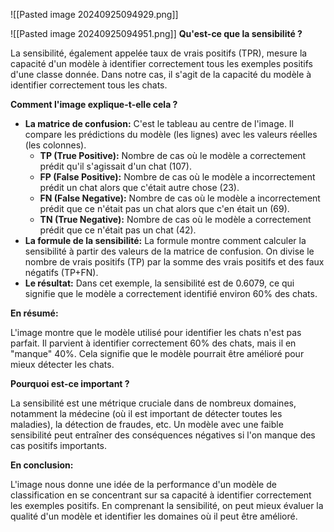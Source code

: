 ![[Pasted image 20240925094929.png]]

![[Pasted image 20240925094951.png]]
**Qu'est-ce que la sensibilité ?**

La sensibilité, également appelée taux de vrais positifs (TPR), mesure la capacité d'un modèle à identifier correctement tous les exemples positifs d'une classe donnée. Dans notre cas, il s'agit de la capacité du modèle à identifier correctement tous les chats.

**Comment l'image explique-t-elle cela ?**

- **La matrice de confusion:** C'est le tableau au centre de l'image. Il compare les prédictions du modèle (les lignes) avec les valeurs réelles (les colonnes).
    - **TP (True Positive):** Nombre de cas où le modèle a correctement prédit qu'il s'agissait d'un chat (107).
    - **FP (False Positive):** Nombre de cas où le modèle a incorrectement prédit un chat alors que c'était autre chose (23).
    - **FN (False Negative):** Nombre de cas où le modèle a incorrectement prédit que ce n'était pas un chat alors que c'en était un (69).
    - **TN (True Negative):** Nombre de cas où le modèle a correctement prédit que ce n'était pas un chat (42).
- **La formule de la sensibilité:** La formule montre comment calculer la sensibilité à partir des valeurs de la matrice de confusion. On divise le nombre de vrais positifs (TP) par la somme des vrais positifs et des faux négatifs (TP+FN).
- **Le résultat:** Dans cet exemple, la sensibilité est de 0.6079, ce qui signifie que le modèle a correctement identifié environ 60% des chats.

**En résumé:**

L'image montre que le modèle utilisé pour identifier les chats n'est pas parfait. Il parvient à identifier correctement 60% des chats, mais il en "manque" 40%. Cela signifie que le modèle pourrait être amélioré pour mieux détecter les chats.

**Pourquoi est-ce important ?**

La sensibilité est une métrique cruciale dans de nombreux domaines, notamment la médecine (où il est important de détecter toutes les maladies), la détection de fraudes, etc. Un modèle avec une faible sensibilité peut entraîner des conséquences négatives si l'on manque des cas positifs importants.

**En conclusion:**

L'image nous donne une idée de la performance d'un modèle de classification en se concentrant sur sa capacité à identifier correctement les exemples positifs. En comprenant la sensibilité, on peut mieux évaluer la qualité d'un modèle et identifier les domaines où il peut être amélioré.